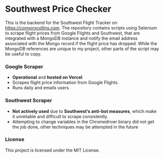# Southwest Price Checker

This is the backend for the Southwest Flight Tracker on https://connorxcollins.com. The repository contains scripts using Selenium to scrape flight prices from Google Flights and Southwest, that are integrated with a MongoDB instance
and notify the email address associated with the Mongo record if the flight price has dropped. While the MongoDB references are unique to my project, other parts of the script may be useful to copy.

### Google Scraper
- **Operational** and **hosted on Vercel**.
- Scrapes flight price information from Google Flights.
- Runs daily and emails users
  
### Southwest Scraper
- **Not actively used** due to **Southwest’s anti-bot measures**, which make it unreliable and difficult to scrape consistently.
- Attempting to change variables in the Chromedriver binary did not get the job done, other techniques may be attempted in the future

### License

This project is licensed under the MIT License.
